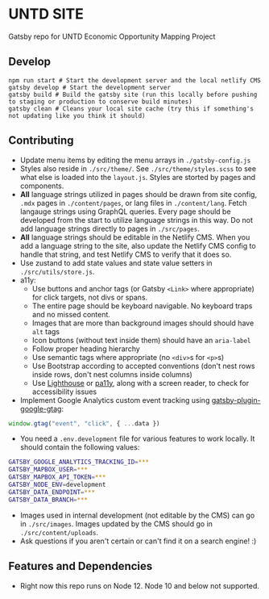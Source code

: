 # UNTD SITE

Gatsby repo for UNTD Economic Opportunity Mapping Project

## Develop

```shell
npm run start # Start the development server and the local netlify CMS
gatsby develop # Start the development server
gatsby build # Build the gatsby site (run this locally before pushing to staging or production to conserve build minutes)
gatsby clean # Cleans your local site cache (try this if something's not updating like you think it should)
```

## Contributing

- Update menu items by editing the menu arrays in `./gatsby-config.js`
- Styles also reside in `./src/theme/`. See `./src/theme/styles.scss` to see what else is loaded into the `layout.js`. Styles are storted by pages and components.
- **All** language strings utilized in pages should be drawn from site config, `.mdx` pages in `./content/pages`, or lang files in `./content/lang`. Fetch langauge strings using GraphQL queries. Every page should be developed from the start to utilize language strings in this way. Do not add language strings directly to pages in `./src/pages`.
- **All** language strings should be editable in the Netlify CMS. When you add a language string to the site, also update the Netlify CMS config to handle that string, and test Netlify CMS to verify that it does so.
- Use zustand to add state values and state value setters in `./src/utils/store.js`.
- a11y:
  - Use buttons and anchor tags (or Gatsby `<Link>` where appropriate) for click targets, not divs or spans.
  - The entire page should be keyboard navigable. No keyboard traps and no missed content.
  - Images that are more than background images should should have `alt` tags
  - Icon buttons (without text inside them) should have an `aria-label`
  - Follow proper heading hierarchy
  - Use semantic tags where appropriate (no `<div>`s for `<p>`s)
  - Use Bootstrap according to accepted conventions (don't nest rows inside rows, don't nest columns inside columns)
  - Use [Lighthouse](https://developers.google.com/web/tools/lighthouse/) or [pa11y](https://pa11y.org/), along with a screen reader, to check for accessibility issues
- Implement Google Analytics custom event tracking using [gatsby-plugin-google-gtag](https://www.gatsbyjs.com/plugins/gatsby-plugin-google-gtag/?=gtag):
```javascript
window.gtag("event", "click", { ...data })
```
- You need a `.env.development` file for various features to work locally. It should contain the following values:
```bash
GATSBY_GOOGLE_ANALYTICS_TRACKING_ID=***
GATSBY_MAPBOX_USER=***
GATSBY_MAPBOX_API_TOKEN=***
GATSBY_NODE_ENV=development
GATSBY_DATA_ENDPOINT=***
GATSBY_DATA_BRANCH=***
```
- Images used in internal development (not editable by the CMS) can go in `./src/images`. Images updated by the CMS should go in `./src/content/uploads`.
- Ask questions if you aren't certain or can't find it on a search engine! :)


## Features and Dependencies

- Right now this repo runs on Node 12. Node 10 and below not supported.
